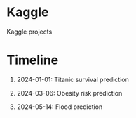 # Kaggle
Kaggle projects

# Timeline
1. 2024-01-01: Titanic survival prediction

2. 2024-03-06: Obesity risk prediction

3. 2024-05-14: Flood prediction

